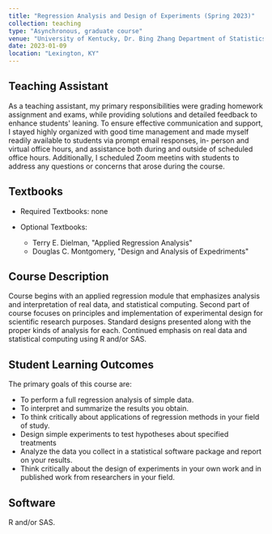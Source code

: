 ```yaml
---
title: "Regression Analysis and Design of Experiments (Spring 2023)"
collection: teaching
type: "Asynchronous, graduate course"
venue: "University of Kentucky, Dr. Bing Zhang Department of Statistics"
date: 2023-01-09
location: "Lexington, KY"
---
```


## Teaching Assistant
As a teaching assistant, my primary responsibilities were grading homework assignment and exams, while providing solutions and detailed feedback to enhance students' leaning. To ensure effective communication and support, I stayed highly organized with good time management and made myself readily available to students via prompt email responses, in- person and virtual office hours, and assistance both during and outside of scheduled office hours. Additionally, I scheduled Zoom meetins with students to address any questions or concerns that arose during the course.

## Textbooks
* Required Textbooks: none
* Optional Textbooks:

     + Terry E. Dielman, "Applied Regression Analysis"
     + Douglas C. Montgomery, "Design and Analysis of Expedriments"

## Course Description
Course begins with an applied regression module that emphasizes analysis and interpretation of real data, and statistical computing. Second part of course focuses on principles and implementation of experimental design for scientific research purposes. Standard designs presented along with the proper kinds of analysis for each. Continued emphasis on real data and statistical computing using R and/or SAS.

## Student Learning Outcomes
The primary goals of this course are:

* To perform a full regression analysis of simple data.
* To interpret and summarize the results you obtain.
* To think critically about applications of regression methods in your field of study.
* Design simple experiments to test hypotheses about specified treatments
* Analyze the data you collect in a statistical software package and report on your results.
* Think critically about the design of experiments in your own work and in published work from researchers in your field. 

## Software
R and/or SAS.
